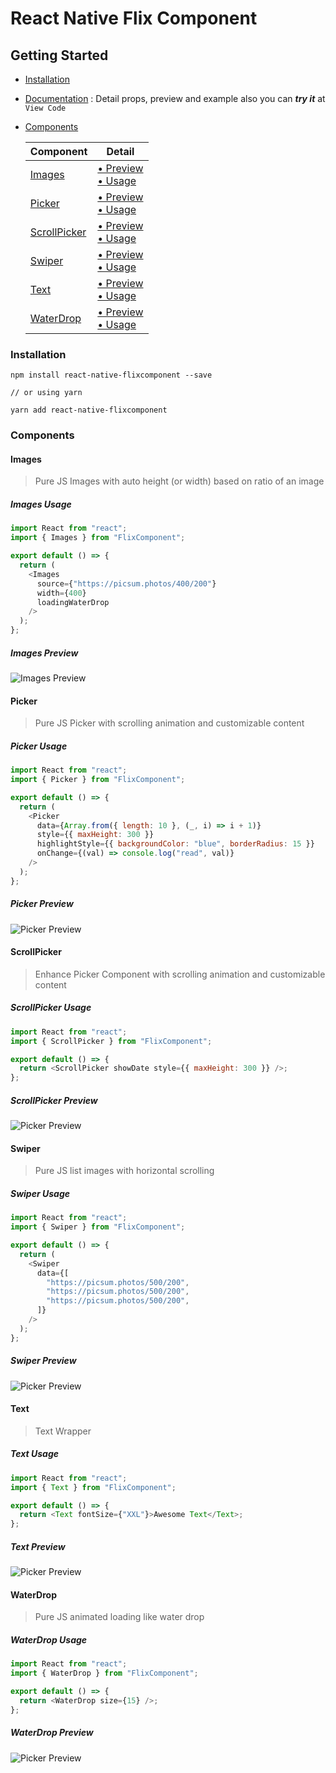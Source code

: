 # React Native Flix Component

## Getting Started

- [Installation](#installation)
- [Documentation](#https://zxccvvv.github.io/react-native-flixcomponent/) : Detail props, preview and example also you can **_try it_** at `View Code`
- [Components](#components)

  | Component                     | Detail                                                                 |
  | ----------------------------- | ---------------------------------------------------------------------- |
  | [Images](#images)             | [• Preview](#images-preview) <br> [• Usage](#images-usage)             |
  | [Picker](#picker)             | [• Preview](#picker-preview) <br> [• Usage](#picker-usage)             |
  | [ScrollPicker](#scrollpicker) | [• Preview](#scrollpicker-preview) <br> [• Usage](#scrollpicker-usage) |
  | [Swiper](#swiper)             | [• Preview](#swiper-preview) <br> [• Usage](#swiper-usage)             |
  | [Text](#text)                 | [• Preview](#text-preview) <br> [• Usage](#text-usage)                 |
  | [WaterDrop](#waterdrop)       | [• Preview](#waterdrop-preview) <br> [• Usage](#waterdrop-usage)       |

### Installation

```
npm install react-native-flixcomponent --save

// or using yarn

yarn add react-native-flixcomponent
```

### Components

#### Images

> Pure JS Images with auto height (or width) based on ratio of an image

##### Images Usage

```js
import React from "react";
import { Images } from "FlixComponent";

export default () => {
  return (
    <Images
      source={"https://picsum.photos/400/200"}
      width={400}
      loadingWaterDrop
    />
  );
};
```

##### Images Preview

![Images Preview](https://picsum.photos/400/200 "Images")

#### Picker

> Pure JS Picker with scrolling animation and customizable content

##### Picker Usage

```js
import React from "react";
import { Picker } from "FlixComponent";

export default () => {
  return (
    <Picker
      data={Array.from({ length: 10 }, (_, i) => i + 1)}
      style={{ maxHeight: 300 }}
      highlightStyle={{ backgroundColor: "blue", borderRadius: 15 }}
      onChange={(val) => console.log("read", val)}
    />
  );
};
```

##### Picker Preview

![Picker Preview](./assets/docsPreview/pickerPreview.png "Images")

#### ScrollPicker

> Enhance Picker Component with scrolling animation and customizable content

##### ScrollPicker Usage

```js
import React from "react";
import { ScrollPicker } from "FlixComponent";

export default () => {
  return <ScrollPicker showDate style={{ maxHeight: 300 }} />;
};
```

##### ScrollPicker Preview

![Picker Preview](./assets/docsPreview/scrollpickerPreview.png "Images")

#### Swiper

> Pure JS list images with horizontal scrolling

##### Swiper Usage

```js
import React from "react";
import { Swiper } from "FlixComponent";

export default () => {
  return (
    <Swiper
      data={[
        "https://picsum.photos/500/200",
        "https://picsum.photos/500/200",
        "https://picsum.photos/500/200",
      ]}
    />
  );
};
```

##### Swiper Preview

![Picker Preview](./assets/docsPreview/swiperPreview.png "Images")

#### Text

> Text Wrapper

##### Text Usage

```js
import React from "react";
import { Text } from "FlixComponent";

export default () => {
  return <Text fontSize={"XXL"}>Awesome Text</Text>;
};
```

##### Text Preview

![Picker Preview](./assets/docsPreview/textPreview.png "Images")

#### WaterDrop

> Pure JS animated loading like water drop

##### WaterDrop Usage

```js
import React from "react";
import { WaterDrop } from "FlixComponent";

export default () => {
  return <WaterDrop size={15} />;
};
```

##### WaterDrop Preview

![Picker Preview](./assets/docsPreview/waterdropPreview.gif "Images")
